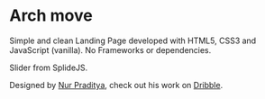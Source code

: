 # Arch move

Simple and clean Landing Page developed with HTML5, CSS3 and JavaScript (vanilla).
No Frameworks or dependencies.

Slider from SplideJS.

Designed by [Nur Praditya](https://nurpraditya.com/), check out his work on [Dribble](https://dribbble.com/nurpraditya).
